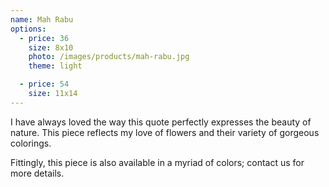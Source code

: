 ```yaml
---
name: Mah Rabu
options:
  - price: 36
    size: 8x10
    photo: /images/products/mah-rabu.jpg
    theme: light

  - price: 54
    size: 11x14 
---
```


I have always loved the way this quote perfectly expresses the beauty of nature. This piece reflects my love of flowers and their variety of gorgeous colorings.

Fittingly, this piece is also available in a myriad of colors; contact us for more details.